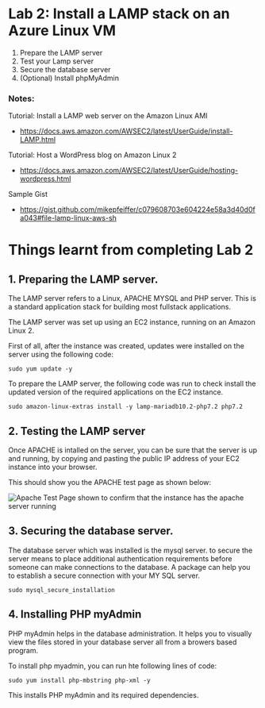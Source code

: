 # Lab 2: Install a LAMP stack on an Azure Linux VM

1. Prepare the LAMP server
2. Test your Lamp server
3. Secure the database server
4. (Optional) Install phpMyAdmin

### Notes:

Tutorial: Install a LAMP web server on the Amazon Linux AMI
* https://docs.aws.amazon.com/AWSEC2/latest/UserGuide/install-LAMP.html

Tutorial: Host a WordPress blog on Amazon Linux 2
* https://docs.aws.amazon.com/AWSEC2/latest/UserGuide/hosting-wordpress.html

Sample Gist
* https://gist.github.com/mikepfeiffer/c079608703e604224e58a3d40d0fa043#file-lamp-linux-aws-sh

# Things learnt from completing Lab 2

## 1. Preparing the LAMP server.
The LAMP server refers to a Linux, APACHE MYSQL and PHP server. This is a standard application stack for building most fullstack applications.

The LAMP server was set up using an EC2 instance, running on an Amazon Linux 2.

First of all, after the instance was created, updates were installed on the server using the following code:

```
sudo yum update -y
```


To prepare the LAMP server, the following code was run to check install the updated version of the required applications on the EC2 instance.

```
sudo amazon-linux-extras install -y lamp-mariadb10.2-php7.2 php7.2
```

## 2. Testing the LAMP server
Once APACHE is intalled on the server, you can be sure that the server is up and running, by copying and pasting the public IP address of your EC2 instance into your browser.

This should show you the APACHE test page as shown below:

![Apache Test Page shown to confirm that the instance has the apache server running](https://docs.aws.amazon.com/AWSEC2/latest/UserGuide/images/apache_test_page_al2_2.4.png)

## 3. Securing the database server.
The database server which was installed is the mysql server. to secure the server means to place additional authentication requirements before someone can make connections to the database. A package can help you to establish a secure connection with your MY SQL server.

```
sudo mysql_secure_installation
```

## 4. Installing PHP myAdmin
PHP myAdmin helps in the database administration. It helps you to visually view the files stored in your database server all from a browers based program.

To install php myadmin, you can run hte following lines of code:

```
sudo yum install php-mbstring php-xml -y
```
This installs PHP myAdmin and its required dependencies.